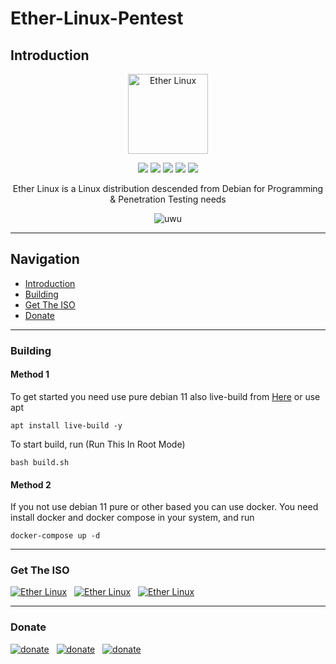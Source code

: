 # Ether-Linux-Pentest

## Introduction
<p align="center">
<a href="https://ether-linux.org"><img src="https://i.ibb.co/m5BvfGR/Ether-Linux.png" height="128" width="128" alt="Ether Linux"></a>
</p>

<p align="center">
<img src="https://img.shields.io/github/stars/EtherLinux/Ether-Linux-Pentest?color=d3869b&labelColor=1b2224&style=for-the-badge"> <img src="https://img.shields.io/github/issues/EtherLinux/Ether-Linux-Pentest?color=e7ac7e&labelColor=1b2224&style=for-the-badge">
<img src="https://img.shields.io/static/v1?label=license&message=GPL-3.0&color=5b98a9&labelColor=1b2224&style=for-the-badge">
<img src="https://img.shields.io/github/forks/EtherLinux/Ether-Linux-Pentest?color=e74c4c&labelColor=1b2224&style=for-the-badge"> <img src="https://img.shields.io/static/v1?label=PR%27s&message=Welcomed&color=51a39f&labelColor=1b2224&style=for-the-badge">
</p>

<p align="center">Ether Linux is a Linux distribution descended from Debian for Programming & Penetration Testing needs</p>

<p align="center">
<img src="https://i.ibb.co/GtJMKT6/slide1.png" alt="uwu">
</p>

---

## Navigation
- [Introduction](#introduction)
- [Building](#building)
- [Get The ISO](#get-the-iso)
- [Donate](#donate)

---

### Building

#### Method 1  
To get started you need use pure debian 11 also live-build from [Here](https://packages.debian.org/bullseye/live-build) or use apt  
```
apt install live-build -y
```

To start build, run (Run This In Root Mode)
```
bash build.sh
```

#### Method 2
If you not use debian 11 pure or other based you can use docker.
You need install docker and docker compose in your system, and run
```
docker-compose up -d 
```

---

### Get The ISO

<p align="left">
  <a href="https://github.com/" target="_blank"><img alt="Ether Linux" src="https://img.shields.io/badge/Download-Github-blue?style=for-the-badge&logo=github"></a>&nbsp;&nbsp;
  <a href="https://sourceforge.net/" target="_blank"><img alt="Ether Linux" src="https://img.shields.io/badge/Download-Sourceforge-orange?style=for-the-badge&logo=sourceforge"></a>&nbsp;&nbsp;
  <a href="https://github.com/" target="_blank"><img alt="Ether Linux" src="https://img.shields.io/badge/Download-Torrent-magenta?style=for-the-badge&logo=discogs"></a>
</p>

----

### Donate
<p align="left">
  <a href="https://commerce.coinbase.com/checkout/db784405-3475-4b9b-b158-140cd7d5d451" target="_blank"><img alt="donate" src="https://img.shields.io/badge/Bitcoin-F7931A?&style=for-the-badge&logo=Bitcoin&logoColor=white"></a>&nbsp;&nbsp;
  <a href="https://www.paypal.com/paypalme/EtherlinuxProject" target="_blank"><img alt="donate" src="https://img.shields.io/badge/Paypal-00457C?&style=for-the-badge&logo=Paypal&logoColor=white"></a>&nbsp;&nbsp;
  <a href="https://saweria.co/EtherLinuxProject" target="_blank"><img alt="donate" src="https://img.shields.io/badge/Saweria-00B388?&style=for-the-badge&logo=BuyMeACoffee&logoColor=white"></a>
</p>
